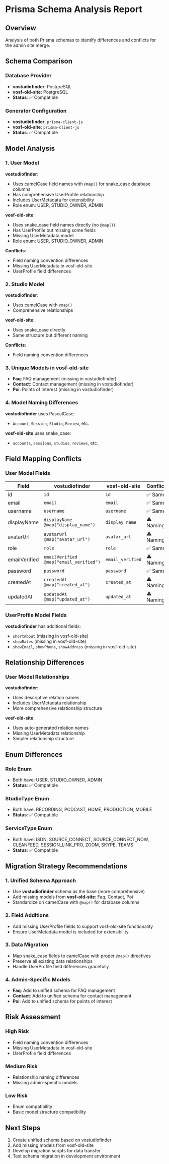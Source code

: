 # Prisma Schema Analysis Report

## Overview
Analysis of both Prisma schemas to identify differences and conflicts for the admin site merge.

## Schema Comparison

### Database Provider
- **vostudiofinder**: PostgreSQL
- **vosf-old-site**: PostgreSQL
- **Status**: ✅ Compatible

### Generator Configuration
- **vostudiofinder**: `prisma-client-js`
- **vosf-old-site**: `prisma-client-js`
- **Status**: ✅ Compatible

## Model Analysis

### 1. User Model
**vostudiofinder**:
- Uses camelCase field names with `@map()` for snake_case database columns
- Has comprehensive UserProfile relationship
- Includes UserMetadata for extensibility
- Role enum: USER, STUDIO_OWNER, ADMIN

**vosf-old-site**:
- Uses snake_case field names directly (no `@map()`)
- Has UserProfile but missing some fields
- Missing UserMetadata model
- Role enum: USER, STUDIO_OWNER, ADMIN

**Conflicts**:
- Field naming convention differences
- Missing UserMetadata in vosf-old-site
- UserProfile field differences

### 2. Studio Model
**vostudiofinder**:
- Uses camelCase with `@map()`
- Comprehensive relationships

**vosf-old-site**:
- Uses snake_case directly
- Same structure but different naming

**Conflicts**:
- Field naming convention differences

### 3. Unique Models in vosf-old-site
- **Faq**: FAQ management (missing in vostudiofinder)
- **Contact**: Contact management (missing in vostudiofinder)
- **Poi**: Points of Interest (missing in vostudiofinder)

### 4. Model Naming Differences
**vostudiofinder** uses PascalCase:
- `Account`, `Session`, `Studio`, `Review`, etc.

**vosf-old-site** uses snake_case:
- `accounts`, `sessions`, `studios`, `reviews`, etc.

## Field Mapping Conflicts

### User Model Fields
| Field | vostudiofinder | vosf-old-site | Conflict |
|-------|----------------|---------------|----------|
| id | `id` | `id` | ✅ Same |
| email | `email` | `email` | ✅ Same |
| username | `username` | `username` | ✅ Same |
| displayName | `displayName @map("display_name")` | `display_name` | ⚠️ Naming |
| avatarUrl | `avatarUrl @map("avatar_url")` | `avatar_url` | ⚠️ Naming |
| role | `role` | `role` | ✅ Same |
| emailVerified | `emailVerified @map("email_verified")` | `email_verified` | ⚠️ Naming |
| password | `password` | `password` | ✅ Same |
| createdAt | `createdAt @map("created_at")` | `created_at` | ⚠️ Naming |
| updatedAt | `updatedAt @map("updated_at")` | `updated_at` | ⚠️ Naming |

### UserProfile Model Fields
**vostudiofinder** has additional fields:
- `shortAbout` (missing in vosf-old-site)
- `showRates` (missing in vosf-old-site)
- `showEmail`, `showPhone`, `showAddress` (missing in vosf-old-site)

## Relationship Differences

### User Model Relationships
**vostudiofinder**:
- Uses descriptive relation names
- Includes UserMetadata relationship
- More comprehensive relationship structure

**vosf-old-site**:
- Uses auto-generated relation names
- Missing UserMetadata relationship
- Simpler relationship structure

## Enum Differences

### Role Enum
- Both have: USER, STUDIO_OWNER, ADMIN
- **Status**: ✅ Compatible

### StudioType Enum
- Both have: RECORDING, PODCAST, HOME, PRODUCTION, MOBILE
- **Status**: ✅ Compatible

### ServiceType Enum
- Both have: ISDN, SOURCE_CONNECT, SOURCE_CONNECT_NOW, CLEANFEED, SESSION_LINK_PRO, ZOOM, SKYPE, TEAMS
- **Status**: ✅ Compatible

## Migration Strategy Recommendations

### 1. Unified Schema Approach
- Use **vostudiofinder** schema as the base (more comprehensive)
- Add missing models from **vosf-old-site**: Faq, Contact, Poi
- Standardize on camelCase with `@map()` for database columns

### 2. Field Additions
- Add missing UserProfile fields to support vosf-old-site functionality
- Ensure UserMetadata model is included for extensibility

### 3. Data Migration
- Map snake_case fields to camelCase with proper `@map()` directives
- Preserve all existing data relationships
- Handle UserProfile field differences gracefully

### 4. Admin-Specific Models
- **Faq**: Add to unified schema for FAQ management
- **Contact**: Add to unified schema for contact management  
- **Poi**: Add to unified schema for points of interest

## Risk Assessment

### High Risk
- Field naming convention differences
- Missing UserMetadata in vosf-old-site
- UserProfile field differences

### Medium Risk
- Relationship naming differences
- Missing admin-specific models

### Low Risk
- Enum compatibility
- Basic model structure compatibility

## Next Steps
1. Create unified schema based on vostudiofinder
2. Add missing models from vosf-old-site
3. Develop migration scripts for data transfer
4. Test schema migration in development environment
